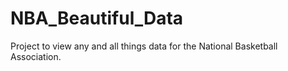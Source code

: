 # NBA_Beautiful_Data
Project to view any and all things data for the National Basketball Association.

